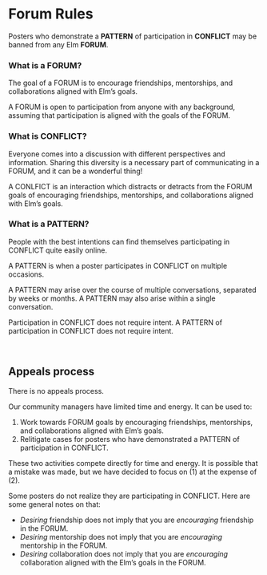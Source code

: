 # Forum Rules

Posters who demonstrate a **PATTERN** of participation in **CONFLICT** may be banned from any Elm **FORUM**.


### What is a FORUM?

The goal of a FORUM is to encourage friendships, mentorships, and collaborations aligned with Elm’s goals.

A FORUM is open to participation from anyone with any background, assuming that participation is aligned with the goals of the FORUM.


### What is CONFLICT?

Everyone comes into a discussion with different perspectives and information. Sharing this diversity is a necessary part of communicating in a FORUM, and it can be a wonderful thing!

A CONLFICT is an interaction which distracts or detracts from the FORUM goals of encouraging friendships, mentorships, and collaborations aligned with Elm’s goals.


### What is a PATTERN?

People with the best intentions can find themselves participating in CONFLICT quite easily online.

A PATTERN is when a poster participates in CONFLICT on multiple occasions.

A PATTERN may arise over the course of multiple conversations, separated by weeks or months. A PATTERN may also arise within a single conversation.

Participation in CONFLICT does not require intent. A PATTERN of participation in CONFLICT does not require intent.

<br>

## Appeals process

There is no appeals process.

Our community managers have limited time and energy. It can be used to:

  1. Work towards FORUM goals by encouraging friendships, mentorships, and collaborations aligned with Elm’s goals.
  2. Relitigate cases for posters who have demonstrated a PATTERN of participation in CONFLICT.

These two activities compete directly for time and energy. It is possible that a mistake was made, but we have decided to focus on (1) at the expense of (2).

Some posters do not realize they are participating in CONFLICT. Here are some general notes on that:

  - _Desiring_ friendship does not imply that you are _encouraging_ friendship in the FORUM.
  - _Desiring_ mentorship does not imply that you are _encouraging_ mentorship in the FORUM.
  - _Desiring_ collaboration does not imply that you are _encouraging_ collaboration aligned with the Elm’s goals in the FORUM.
